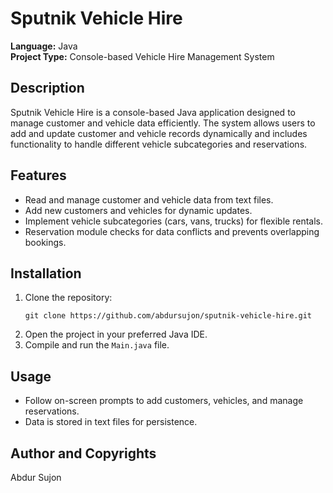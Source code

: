 # Sputnik Vehicle Hire

**Language:** Java  
**Project Type:** Console-based Vehicle Hire Management System

## Description

Sputnik Vehicle Hire is a console-based Java application designed to manage customer and vehicle data efficiently. The system allows users to add and update customer and vehicle records dynamically and includes functionality to handle different vehicle subcategories and reservations.

## Features

- Read and manage customer and vehicle data from text files.
- Add new customers and vehicles for dynamic updates.
- Implement vehicle subcategories (cars, vans, trucks) for flexible rentals.
- Reservation module checks for data conflicts and prevents overlapping bookings.

## Installation

1. Clone the repository:
   ```
   git clone https://github.com/abdursujon/sputnik-vehicle-hire.git
   ```
2. Open the project in your preferred Java IDE.
3. Compile and run the `Main.java` file.

## Usage

- Follow on-screen prompts to add customers, vehicles, and manage reservations.
- Data is stored in text files for persistence.

## Author and Copyrights

Abdur Sujon
